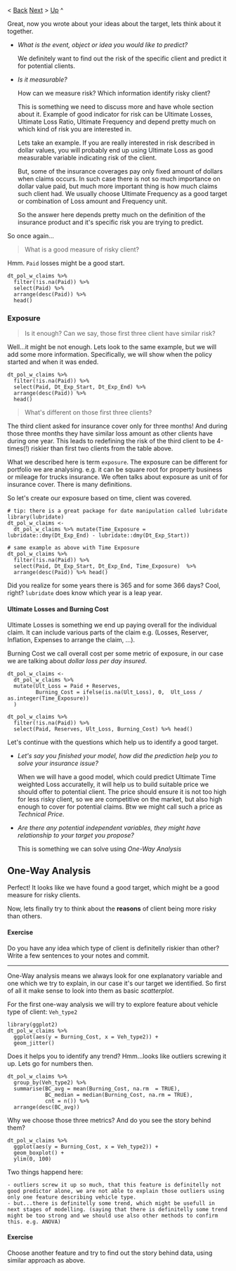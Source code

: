 < [Back](pre_model_data_prep.md)  [Next]() > [Up](README.md) ^ 

Great, now you wrote about your ideas about the target, lets think about it together.

- _What is the event, object or idea you would like to predict?_

    We definitely want to find out the risk of the specific client and predict it for potential clients.
   
- _Is it measurable?_

    How can we measure risk? Which information identify risky client? 
   
    This is something we need to discuss more and have whole section about it. Example of good indicator for risk can be Ultimate Losses, Ultimate Loss Ratio, Ultimate Frequency and depend pretty much on which kind of risk you are interested in. 
   
     Lets take an example. If you are really interested in risk described in dollar values, you will probably end up using Ultimate Loss as good measurable variable indicating risk of the client.
   
    But, some of the insurance coverages pay only fixed amount of dollars when claims occurs. In such case there is not so much importance on dollar value paid, but much more important thing is how much claims such client had. We usually choose Ultimate Frequency as a good target or combination of Loss amount and Frequency unit.
   
    So the answer here depends pretty much on the definition of the insurance product and it's specific risk you are trying to predict.


So once again...

> What is a good measure of risky client?

Hmm. `Paid` losses might be a good start.

```{r}
dt_pol_w_claims %>% 
  filter(!is.na(Paid)) %>% 
  select(Paid) %>% 
  arrange(desc(Paid)) %>% 
  head()
```

### Exposure
> Is it enough? Can we say, those first three client have similar risk?

Well...it might be not enough. Lets look to the same example, but we will add some more information. 
Specifically, we will show when the policy started and when it was ended.

```{r}
dt_pol_w_claims %>% 
  filter(!is.na(Paid)) %>% 
  select(Paid, Dt_Exp_Start, Dt_Exp_End) %>% 
  arrange(desc(Paid)) %>% 
  head()
```


> What's different on those first three clients?

The third client asked for insurance cover only for three months! And during those three months they have similar loss amount as other clients have during one year. This leads to redefining the risk of the third client to be 4-times(!) riskier than first two clients from the table above.

What we described here is term `exposure`. The exposure can be different for portfolio we are analysing. e.g. it can be square root for property business or mileage for trucks insurance. We often talks about exposure as unit of for insurance cover. There is many definitions. 

So let's create our exposure based on time, client was covered.
```{r}
# tip: there is a great package for date manipulation called lubridate
library(lubridate)
dt_pol_w_claims <- 
  dt_pol_w_claims %>% mutate(Time_Exposure = lubridate::dmy(Dt_Exp_End) - lubridate::dmy(Dt_Exp_Start))

# same example as above with Time Exposure
dt_pol_w_claims %>% 
  filter(!is.na(Paid)) %>% 
  select(Paid, Dt_Exp_Start, Dt_Exp_End, Time_Exposure)  %>% 
  arrange(desc(Paid)) %>% head()
```

Did you realize for some years there is 365 and for some 366 days? Cool, right? `lubridate` does know which year is a leap year.

#### Ultimate Losses and Burning Cost
Ultimate Losses is something we end up paying overall for the individual claim. It can include various parts of the claim e.g. (Losses, Reserver, Inflation, Expenses to arrange the claim, ...).

Burning Cost we call overall cost per some metric of exposure, in our case we are talking about _dollar loss per day insured_.

```{r}
dt_pol_w_claims <- 
  dt_pol_w_claims %>% 
  mutate(Ult_Loss = Paid + Reserves,
         Burning_Cost = ifelse(is.na(Ult_Loss), 0,  Ult_Loss / as.integer(Time_Exposure))
  )

dt_pol_w_claims %>% 
  filter(!is.na(Paid)) %>% 
  select(Paid, Reserves, Ult_Loss, Burning_Cost) %>% head()
```

Let's continue with the questions which help us to identify a good target.

- _Let's say you finished your model, how did the prediction help you to solve your insurance issue?_

    When we will have a good model, which could predict Ultimate Time weighted Loss accuratelly, it will help us to build suitable price we should offer to potential client. The price should ensure it is not too high for less risky client, so we are competitive on the market, but also high enough to cover for potential claims. Btw we might call such a price as _Technical Price_.

- _Are there any potential independent variables, they might have relationship to your target you propose?_

    This is something we can solve using _One-Way Analysis_

## One-Way Analysis
Perfect! It looks like we have found a good target, which might be a good measure for risky clients.

Now, lets finally try to think about the __reasons__ of client being more risky than others.

#### Exercise
Do you have any idea which type of client is definitelly riskier than other? 
Write a few sentences to your notes and commit.


--------------------------------------------------------------------------------

One-Way analysis means we always look for one explanatory variable and one which we try to explain, in our case it's our target we identified. So first of all it make sense to look into them as basic _scatterplot_.

For the first one-way analysis we will try to explore feature about vehicle type of client: `Veh_type2`

```{r}
library(ggplot2)
dt_pol_w_claims %>% 
  ggplot(aes(y = Burning_Cost, x = Veh_type2)) + 
  geom_jitter()
```


Does it helps you to identify any trend? Hmm...looks like outliers screwing it up. Lets go for numbers then.

```{r}
dt_pol_w_claims %>% 
  group_by(Veh_type2) %>% 
  summarise(BC_avg = mean(Burning_Cost, na.rm  = TRUE),
            BC_median = median(Burning_Cost, na.rm = TRUE),
            cnt = n()) %>% 
  arrange(desc(BC_avg))
```

Why we choose those three metrics? And do you see the story behind them?

```{r}
dt_pol_w_claims %>% 
  ggplot(aes(y = Burning_Cost, x = Veh_type2)) + 
  geom_boxplot() +
  ylim(0, 100)
```


Two things happend here:

    - outliers screw it up so much, that this feature is definitelly not good predictor alone, we are not able to explain those outliers using only one feature describing vehicle type.
    - but...there is definitelly some trend, which might be usefull in next stages of modelling. (saying that there is definitelly some trend might be too strong and we should use also other methods to confirm this. e.g. ANOVA)

#### Exercise
Choose another feature and try to find out the story behind data, using similar approach as above.
